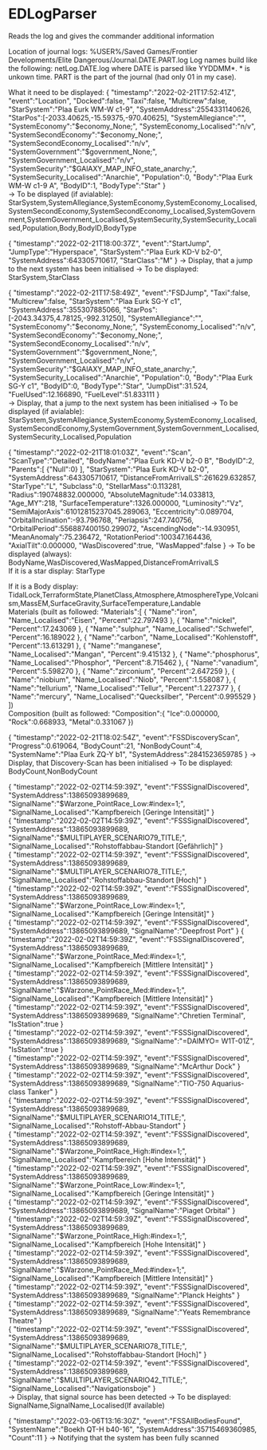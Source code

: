 # EDLogParser
Reads the log and gives the commander additional information

Location of journal logs:
%USER%/Saved Games/Frontier Developments/Elite Dangerous/Journal.DATE.PART.log
Log names build like the following: netLog.DATE.log where DATE is parsed like YYDDMM\*. * is unkown time.
PART is the part of the journal (had only 01 in my case).

What it need to be displayed:
{ "timestamp":"2022-02-21T17:52:41Z", "event":"Location", "Docked":false, "Taxi":false, "Multicrew":false, "StarSystem":"Plaa Eurk WM-W c1-9", "SystemAddress":2554331140626, "StarPos":[-2033.40625,-15.59375,-970.40625], "SystemAllegiance":"", "SystemEconomy":"$economy_None;", "SystemEconomy_Localised":"n/v", "SystemSecondEconomy":"$economy_None;", "SystemSecondEconomy_Localised":"n/v", "SystemGovernment":"$government_None;", "SystemGovernment_Localised":"n/v", "SystemSecurity":"$GAlAXY_MAP_INFO_state_anarchy;", "SystemSecurity_Localised":"Anarchie", "Population":0, "Body":"Plaa Eurk WM-W c1-9 A", "BodyID":1, "BodyType":"Star" }<br />
-> To be displayed (if avialable): <br />
StarSystem,SystemAllegiance,SystemEconomy,SystemEconomy_Localised,SystemSecondEconomy,SystemSecondEconomy_Localised,SystemGovernment,SystemGovernment_Localised,SystemSecurity,SystemSecurity_Localised,Population,Body,BodyID,BodyType

{ "timestamp":"2022-02-21T18:00:37Z", "event":"StartJump", "JumpType":"Hyperspace", "StarSystem":"Plaa Eurk KD-V b2-0", "SystemAddress":643305710617, "StarClass":"M" }
-> Display, that a jump to the next system has been initialised
-> To be displayed: StarSystem,StarClass

{ "timestamp":"2022-02-21T17:58:49Z", "event":"FSDJump", "Taxi":false, "Multicrew":false, "StarSystem":"Plaa Eurk SG-Y c1", "SystemAddress":355307885066, "StarPos":[-2043.34375,4.78125,-992.31250], "SystemAllegiance":"", "SystemEconomy":"$economy_None;", "SystemEconomy_Localised":"n/v", "SystemSecondEconomy":"$economy_None;", "SystemSecondEconomy_Localised":"n/v", "SystemGovernment":"$government_None;", "SystemGovernment_Localised":"n/v", "SystemSecurity":"$GAlAXY_MAP_INFO_state_anarchy;", "SystemSecurity_Localised":"Anarchie", "Population":0, "Body":"Plaa Eurk SG-Y c1", "BodyID":0, "BodyType":"Star", "JumpDist":31.524, "FuelUsed":12.166890, "FuelLevel":51.833111 }<br >
-> Display, that a jump to the next system has been initialised
-> To be displayed (if avialable): StarSystem,SystemAllegiance,SystemEconomy,SystemEconomy_Localised,SystemSecondEconomy,SystemGovernment,SystemGovernment_Localised,SystemSecurity_Localised,Population

{ "timestamp":"2022-02-21T18:01:03Z", "event":"Scan", "ScanType":"Detailed", "BodyName":"Plaa Eurk KD-V b2-0 B", "BodyID":2, "Parents":[ {"Null":0} ], "StarSystem":"Plaa Eurk KD-V b2-0", "SystemAddress":643305710617, "DistanceFromArrivalLS":261629.632857, "StarType":"L", "Subclass":0, "StellarMass":0.113281, "Radius":190748832.000000, "AbsoluteMagnitude":14.033813, "Age_MY":218, "SurfaceTemperature":1326.000000, "Luminosity":"Vz", "SemiMajorAxis":61012815237045.289063, "Eccentricity":0.089704, "OrbitalInclination":-93.796768, "Periapsis":247.740756, "OrbitalPeriod":556887400150.299072, "AscendingNode":-14.930951, "MeanAnomaly":75.236472, "RotationPeriod":100347.164436, "AxialTilt":0.000000, "WasDiscovered":true, "WasMapped":false }
-> To be displayed (always): BodyName,WasDiscovered,WasMapped,DistanceFromArrivalLS <br>
If it is a star display: StarType

If it is a Body display: <br>
TidalLock,TerraformState,PlanetClass,Atmosphere,AtmosphereType,Volcanism,MassEM,SurfaceGravity,SurfaceTemperature,Landable<br>
Materials (built as followed: "Materials":[ { "Name":"iron", "Name_Localised":"Eisen", "Percent":22.797493 }, { "Name":"nickel", "Percent":17.243069 }, { "Name":"sulphur", "Name_Localised":"Schwefel", "Percent":16.189022 }, { "Name":"carbon", "Name_Localised":"Kohlenstoff", "Percent":13.613291 }, { "Name":"manganese", "Name_Localised":"Mangan", "Percent":9.415132 }, { "Name":"phosphorus", "Name_Localised":"Phosphor", "Percent":8.715462 }, { "Name":"vanadium", "Percent":5.598270 }, { "Name":"zirconium", "Percent":2.647259 }, { "Name":"niobium", "Name_Localised":"Niob", "Percent":1.558087 }, { "Name":"tellurium", "Name_Localised":"Tellur", "Percent":1.227377 }, { "Name":"mercury", "Name_Localised":"Quecksilber", "Percent":0.995529 } ])<br>
Composition (built as followed: "Composition":{ "Ice":0.000000, "Rock":0.668933, "Metal":0.331067 })

{ "timestamp":"2022-02-21T18:02:54Z", "event":"FSSDiscoveryScan", "Progress":0.619064, "BodyCount":21, "NonBodyCount":4, "SystemName":"Plaa Eurk ZQ-Y b1", "SystemAddress":2841523659785 }
-> Display, that Discovery-Scan has been initialised
-> To be displayed: BodyCount,NonBodyCount

{ "timestamp":"2022-02-02T14:59:39Z", "event":"FSSSignalDiscovered", "SystemAddress":13865093899689, "SignalName":"$Warzone_PointRace_Low:#index=1;", "SignalName_Localised":"Kampfbereich [Geringe Intensität]" }<br>
{ "timestamp":"2022-02-02T14:59:39Z", "event":"FSSSignalDiscovered", "SystemAddress":13865093899689, "SignalName":"$MULTIPLAYER_SCENARIO79_TITLE;", "SignalName_Localised":"Rohstoffabbau-Standort [Gefährlich]" }<br>
{ "timestamp":"2022-02-02T14:59:39Z", "event":"FSSSignalDiscovered", "SystemAddress":13865093899689, "SignalName":"$MULTIPLAYER_SCENARIO78_TITLE;", "SignalName_Localised":"Rohstoffabbau-Standort [Hoch]" }<br>
{ "timestamp":"2022-02-02T14:59:39Z", "event":"FSSSignalDiscovered", "SystemAddress":13865093899689, "SignalName":"$Warzone_PointRace_Low:#index=1;", "SignalName_Localised":"Kampfbereich [Geringe Intensität]" }<br>
{ "timestamp":"2022-02-02T14:59:39Z", "event":"FSSSignalDiscovered", "SystemAddress":13865093899689, "SignalName":"Deepfrost Port" }
{ "timestamp":"2022-02-02T14:59:39Z", "event":"FSSSignalDiscovered", "SystemAddress":13865093899689, "SignalName":"$Warzone_PointRace_Med:#index=1;", "SignalName_Localised":"Kampfbereich [Mittlere Intensität]" }<br>
{ "timestamp":"2022-02-02T14:59:39Z", "event":"FSSSignalDiscovered", "SystemAddress":13865093899689, "SignalName":"$Warzone_PointRace_Med:#index=1;", "SignalName_Localised":"Kampfbereich [Mittlere Intensität]" }<br>
{ "timestamp":"2022-02-02T14:59:39Z", "event":"FSSSignalDiscovered", "SystemAddress":13865093899689, "SignalName":"Chretien Terminal", "IsStation":true }<br>
{ "timestamp":"2022-02-02T14:59:39Z", "event":"FSSSignalDiscovered", "SystemAddress":13865093899689, "SignalName":"=DAIMYO= W1T-01Z", "IsStation":true }<br>
{ "timestamp":"2022-02-02T14:59:39Z", "event":"FSSSignalDiscovered", "SystemAddress":13865093899689, "SignalName":"McArthur Dock" }<br>
{ "timestamp":"2022-02-02T14:59:39Z", "event":"FSSSignalDiscovered", "SystemAddress":13865093899689, "SignalName":"TIO-750 Aquarius-class Tanker" }<br>
{ "timestamp":"2022-02-02T14:59:39Z", "event":"FSSSignalDiscovered", "SystemAddress":13865093899689, "SignalName":"$MULTIPLAYER_SCENARIO14_TITLE;", "SignalName_Localised":"Rohstoff-Abbau-Standort" }<br>
{ "timestamp":"2022-02-02T14:59:39Z", "event":"FSSSignalDiscovered", "SystemAddress":13865093899689, "SignalName":"$Warzone_PointRace_High:#index=1;", "SignalName_Localised":"Kampfbereich [Hohe Intensität]" }<br>
{ "timestamp":"2022-02-02T14:59:39Z", "event":"FSSSignalDiscovered", "SystemAddress":13865093899689, "SignalName":"$Warzone_PointRace_Low:#index=1;", "SignalName_Localised":"Kampfbereich [Geringe Intensität]" }<br>
{ "timestamp":"2022-02-02T14:59:39Z", "event":"FSSSignalDiscovered", "SystemAddress":13865093899689, "SignalName":"Piaget Orbital" }<br>
{ "timestamp":"2022-02-02T14:59:39Z", "event":"FSSSignalDiscovered", "SystemAddress":13865093899689, "SignalName":"$Warzone_PointRace_High:#index=1;", "SignalName_Localised":"Kampfbereich [Hohe Intensität]" }<br>
{ "timestamp":"2022-02-02T14:59:39Z", "event":"FSSSignalDiscovered", "SystemAddress":13865093899689, "SignalName":"$Warzone_PointRace_Med:#index=1;", "SignalName_Localised":"Kampfbereich [Mittlere Intensität]" }<br>
{ "timestamp":"2022-02-02T14:59:39Z", "event":"FSSSignalDiscovered", "SystemAddress":13865093899689, "SignalName":"Planck Heights" }<br>
{ "timestamp":"2022-02-02T14:59:39Z", "event":"FSSSignalDiscovered", "SystemAddress":13865093899689, "SignalName":"Yeats Remembrance Theatre" }<br>
{ "timestamp":"2022-02-02T14:59:39Z", "event":"FSSSignalDiscovered", "SystemAddress":13865093899689, "SignalName":"$MULTIPLAYER_SCENARIO78_TITLE;", "SignalName_Localised":"Rohstoffabbau-Standort [Hoch]" }<br>
{ "timestamp":"2022-02-02T14:59:39Z", "event":"FSSSignalDiscovered", "SystemAddress":13865093899689, "SignalName":"$MULTIPLAYER_SCENARIO42_TITLE;", "SignalName_Localised":"Navigationsboje" }<br>
-> Display, that  signal source has been detected
-> To be displayed: SignalName,SignalName_Localised(If available)

{ "timestamp":"2022-03-06T13:16:30Z", "event":"FSSAllBodiesFound", "SystemName":"Boekh QT-H b40-16", "SystemAddress":35715469360985, "Count":11 }
-> Notifying that the system has been fully scanned
